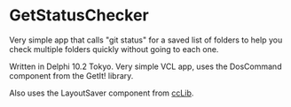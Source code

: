 # GetStatusChecker
Very simple app that calls "git status" for a saved list of folders to help you check multiple folders quickly without going to each one.

Written in Delphi 10.2 Tokyo.  Very simple VCL app, uses the DosCommand component from the GetIt! library.

Also uses the LayoutSaver component from [ccLib](https://github.com/corneliusdavid/ccLib).
